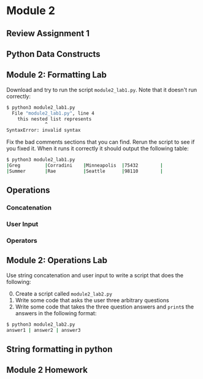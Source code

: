 # Module 2
## Review Assignment 1
## Python Data Constructs

## Module 2: Formatting Lab

Download and try to run the script `module2_lab1.py`. Note that it doesn't run correctly:

```bash
$ python3 module2_lab1.py
  File "module2_lab1.py", line 4
    this nested list represents
              ^
SyntaxError: invalid syntax
```

Fix the bad comments sections that you can find. Rerun the script to see if you fixed it. When it runs it correctly
it should output the following table:

```bash
$ python3 module2_lab1.py
|Greg         |Corradini    |Minneapolis  |75432        |
|Summer       |Rae          |Seattle      |98110        |
```

## Operations
### Concatenation
### User Input
### Operators

## Module 2: Operations Lab

Use string concatenation and user input to write a script that does the following:

0. Create a script called `module2_lab2.py`
0. Write some code that asks the user three arbitrary questions
0. Write some code that takes the three question answers and `print`s the answers in the following format:

```bash
$ python3 module2_lab2.py
answer1 | answer2 | answer3
```

## String formatting in python

## Module 2 Homework
